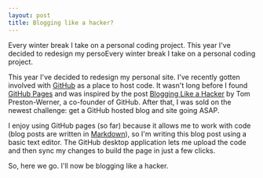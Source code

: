 ```yaml
---
layout: post
title: Blogging like a hacker?
---
```

Every winter break I take on a personal coding project. This year I've decided to redesign my persoEvery winter break I take on a personal coding project. 

This year I've decided to redesign my personal site.
I've recently gotten involved with [GitHub](http://www.github.com) as a place to host code. It wasn't long before I found [GitHub Pages](http://pages.github.com) and was inspired by the post [Blogging Like a Hacker](http://tom.preston-werner.com/2008/11/17/blogging-like-a-hacker.html) by Tom Preston-Werner, a co-founder of GitHub. After that, I was sold on the newest challenge: get a GitHub hosted blog and site going ASAP.

I enjoy using GitHub pages (so far) because it allows me to work with code (blog posts are written in [Markdown](https://en.wikipedia.org/wiki/Markdown#Example)), so I'm writing this blog post using a basic text editor. The GitHub desktop application lets me upload the code and then sync my changes to build the page in just a few clicks.

So, here we go. I'll now be blogging like a hacker.
